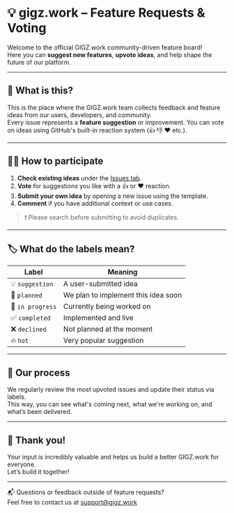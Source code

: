 # 💡 gigz.work – Feature Requests & Voting

Welcome to the official GIGZ.work community-driven feature board!  
Here you can **suggest new features**, **upvote ideas**, and help shape the future of our platform.

---

## 🚀 What is this?

This is the place where the GIGZ.work team collects feedback and feature ideas from our users, developers, and community.  
Every issue represents a **feature suggestion** or improvement. You can vote on ideas using GitHub's built-in reaction system (👍 👎 ❤️ etc.).

---

## 🙋‍♀️ How to participate

1. **Check existing ideas** under the [Issues tab](https://github.com/gigzwork/feature-requests/issues).
2. **Vote** for suggestions you like with a 👍 or ❤️ reaction.
3. **Submit your own idea** by opening a new issue using the template.
4. **Comment** if you have additional context or use cases.

> ❗ Please search before submitting to avoid duplicates.

---

## 🏷️ What do the labels mean?

| Label           | Meaning                                  |
|----------------|-------------------------------------------|
| 💡 `suggestion` | A user-submitted idea                    |
| 🚀 `planned`    | We plan to implement this idea soon      |
| 👷 `in progress`| Currently being worked on                |
| ✅ `completed`  | Implemented and live                     |
| ❌ `declined`   | Not planned at the moment                |
| 🔥 `hot`        | Very popular suggestion                  |

---

## 🧭 Our process

We regularly review the most upvoted issues and update their status via labels.  
This way, you can see what's coming next, what we're working on, and what’s been delivered.

---

## 🙌 Thank you!

Your input is incredibly valuable and helps us build a better GIGZ.work for everyone.  
Let’s build it together!

---

📬 Questions or feedback outside of feature requests?  
Feel free to contact us at [support@gigz.work](mailto:support@gigz.work)
